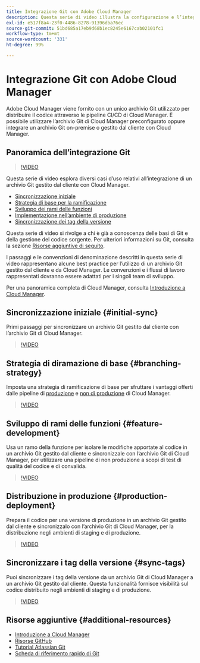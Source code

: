 ```yaml
---
title: Integrazione Git con Adobe Cloud Manager
description: Questa serie di video illustra la configurazione e l’integrazione di un archivio Git gestito dal cliente (on-premise) con Adobe Cloud Manager.
exl-id: e517f8a4-23f0-4486-8278-91396dba76ec
source-git-commit: 51bd685a17eb9d68b1ec8245e6167cab02101fc1
workflow-type: tm+mt
source-wordcount: '331'
ht-degree: 99%

---
```



# Integrazione Git con Adobe Cloud Manager

Adobe Cloud Manager viene fornito con un unico archivio Git utilizzato per distribuire il codice attraverso le pipeline CI/CD di Cloud Manager. È possibile utilizzare l’archivio Git di Cloud Manager preconfigurato oppure integrare un archivio Git on-premise o gestito dal cliente con Cloud Manager.

## Panoramica dell’integrazione Git

>[!VIDEO](https://video.tv.adobe.com/v/28710/)

Questa serie di video esplora diversi casi d’uso relativi all’integrazione di un archivio Git gestito dal cliente con Cloud Manager.

* [Sincronizzazione iniziale](#initial-sync)
* [Strategia di base per la ramificazione](#branching-strategy)
* [Sviluppo dei rami delle funzioni](#feature-development)
* [Implementazione nell’ambiente di produzione](#production-deployment)
* [Sincronizzazione dei tag della versione](#sync-tags)

Questa serie di video si rivolge a chi è già a conoscenza delle basi di Git e della gestione del codice sorgente. Per ulteriori informazioni su Git, consulta la sezione [Risorse aggiuntive di seguito](#additional-resources).

I passaggi e le convenzioni di denominazione descritti in questa serie di video rappresentano alcune best practice per l’utilizzo di un archivio Git gestito dal cliente e da Cloud Manager. Le convenzioni e i flussi di lavoro rappresentati dovranno essere adattati per i singoli team di sviluppo.

Per una panoramica completa di Cloud Manager, consulta [Introduzione a Cloud Manager](/help/introduction.md).

## Sincronizzazione iniziale {#initial-sync}

Primi passaggi per sincronizzare un archivio Git gestito dal cliente con l’archivio Git di Cloud Manager.

>[!VIDEO](https://video.tv.adobe.com/v/28711/?quality=12)

## Strategia di diramazione di base {#branching-strategy}

Imposta una strategia di ramificazione di base per sfruttare i vantaggi offerti dalle pipeline di [produzione](/help/using/production-pipelines.md) e [non di produzione](/help/using/non-production-pipelines.md) di Cloud Manager.

>[!VIDEO](https://video.tv.adobe.com/v/28712/?quality=12)

## Sviluppo di rami delle funzioni {#feature-development}

Usa un ramo della funzione per isolare le modifiche apportate al codice in un archivio Git gestito dal cliente e sincronizzale con l’archivio Git di Cloud Manager, per utilizzare una pipeline di non produzione a scopi di test di qualità del codice e di convalida.

>[!VIDEO](https://video.tv.adobe.com/v/28723/?quality=12)

## Distribuzione in produzione {#production-deployment}

Prepara il codice per una versione di produzione in un archivio Git gestito dal cliente e sincronizzalo con l’archivio Git di Cloud Manager, per la distribuzione negli ambienti di staging e di produzione.

>[!VIDEO](https://video.tv.adobe.com/v/28724/?quality=12)

## Sincronizzare i tag della versione {#sync-tags}

Puoi sincronizzare i tag della versione da un archivio Git di Cloud Manager a un archivio Git gestito dal cliente. Questa funzionalità fornisce visibilità sul codice distribuito negli ambienti di staging e di produzione.

>[!VIDEO](https://video.tv.adobe.com/v/28725/?quality=12)

## Risorse aggiuntive {#additional-resources}

* [Introduzione a Cloud Manager](/help/introduction.md)
* [Risorse GitHub](https://docs.github.com/en/get-started/getting-started-with-git/set-up-git)
* [Tutorial Atlassian Git](https://www.atlassian.com/git/tutorials/what-is-version-control)
* [Scheda di riferimento rapido di Git](https://education.github.com/git-cheat-sheet-education.pdf)
